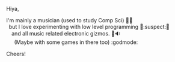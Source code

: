 Hiya,

I'm mainly a musician (used to study Comp Sci) :violin::notes:  
&ensp;but I love experimenting with low level programming :floppy_disk::suspect::thought_balloon:  
&ensp;&ensp;and all music related electronic gizmos. :iphone::sound:  
&ensp;&ensp;&ensp;(Maybe with some games in there too) :godmode: 
      
Cheers!
